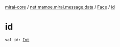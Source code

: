 [mirai-core](../../index.md) / [net.mamoe.mirai.message.data](../index.md) / [Face](index.md) / [id](./id.md)

# id

`val id: `[`Int`](https://kotlinlang.org/api/latest/jvm/stdlib/kotlin/-int/index.html)